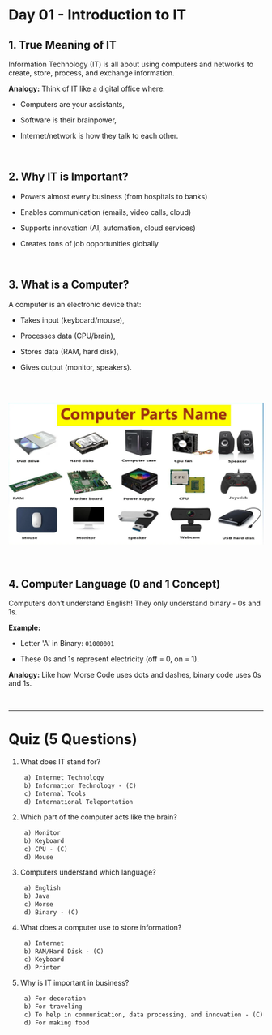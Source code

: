 # Day 01 - Introduction to IT

## 1. True Meaning of IT
Information Technology (IT) is all about using computers and networks to create, store, process, and exchange information.

<b>Analogy:</b> Think of IT like a digital office where:

* Computers are your assistants,

* Software is their brainpower,

* Internet/network is how they talk to each other.

<br>


## 2. Why IT is Important?
* Powers almost every business (from hospitals to banks)

* Enables communication (emails, video calls, cloud)

* Supports innovation (AI, automation, cloud services)

* Creates tons of job opportunities globally


<br>

##  3. What is a Computer?
A computer is an electronic device that:

* Takes input (keyboard/mouse),

* Processes data (CPU/brain),

* Stores data (RAM, hard disk),

* Gives output (monitor, speakers).

<br><br>

![Computer Components](/Images/computer%20components.png)

<br>

##  4. Computer Language (0 and 1 Concept)
Computers don’t understand English! They only understand binary - 0s and 1s.

<b>Example:</b>

- Letter 'A' in Binary: ```` 01000001 ````

- These 0s and 1s represent electricity (off = 0, on = 1).

<b>Analogy:</b> Like how Morse Code uses dots and dashes, binary code uses 0s and 1s.

<br>

<hr>

# Quiz (5 Questions)

1. What does IT stand for?

        a) Internet Technology
        b) Information Technology - (C)
        c) Internal Tools
        d) International Teleportation


2. Which part of the computer acts like the brain?

        a) Monitor
        b) Keyboard
        c) CPU - (C)
        d) Mouse

3. Computers understand which language?

        a) English
        b) Java
        c) Morse
        d) Binary - (C)

4. What does a computer use to store information?

        a) Internet
        b) RAM/Hard Disk - (C)
        c) Keyboard
        d) Printer

5. Why is IT important in business?

        a) For decoration
        b) For traveling
        c) To help in communication, data processing, and innovation - (C)
        d) For making food